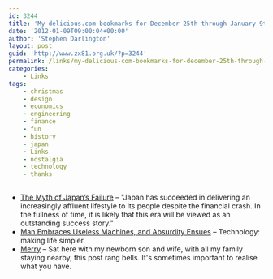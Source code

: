```yaml
---
id: 3244
title: 'My delicious.com bookmarks for December 25th through January 9th'
date: '2012-01-09T09:00:04+00:00'
author: 'Stephen Darlington'
layout: post
guid: 'http://www.zx81.org.uk/?p=3244'
permalink: /links/my-delicious-com-bookmarks-for-december-25th-through-january-9th.html
categories:
    - Links
tags:
    - christmas
    - design
    - economics
    - engineering
    - finance
    - fun
    - history
    - japan
    - Links
    - nostalgia
    - technology
    - thanks
---
```


- [The Myth of Japan’s Failure](http://www.nytimes.com/2012/01/08/opinion/sunday/the-true-story-of-japans-economic-success.html?_r=1&ref=general&src=me&pagewanted=all) – "Japan has succeeded in delivering an increasingly affluent lifestyle to its people despite the financial crash. In the fullness of time, it is likely that this era will be viewed as an outstanding success story."
- [Man Embraces Useless Machines, and Absurdity Ensues](http://www.nytimes.com/2012/01/08/nyregion/brooklyns-joseph-herscher-and-his-rube-goldberg-machines.html?_r=2&ref=technology&pagewanted=all) – Technology: making life simpler.
- [Merry](http://daringfireball.net/2011/12/merry) – Sat here with my newborn son and wife, with all my family staying nearby, this post rang bells. It's sometimes important to realise what you have.